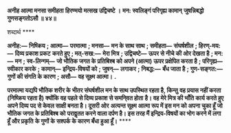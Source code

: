 **अनीह आत्मा मनसा समीहता** **हिरण्मयो मत्सख उद्विचष्टे ।** **मन: स्वलिङ्गं परिगृह्य कामान्** **जुषन्निबद्धो गुणसङ्गतोऽसौ ॥ ४४॥** 

शब्दार्थ **** 

**अनीह:—** **निष्क्रिय** **; आत्मा—** **परमात्मा** **; मनसा—** **मन के साथ साथ** **; समीहता—** **संघर्षशील** **; हिरण्-मय:—** **दिव्य प्रकाश प्रकट** **करते हुए** **; मत्-सख:—** **मेरा मित्र** **; उद्विचष्टे—** **ऊपर से नीचे की ओर देखता है** **; मन:—** **मन** **; स्व-लिन्गम्—** **जो भौतिक जगत के** **प्रतिबिश्ब को अपने (आत्मा) ऊपर प्रक्षेपित करता है** **; परिगृह्य—** **स्वीकार करके** **; कामान्—** **इन्द्रिय-विषयों को** **; जुषन्—** **लगाकर** **; निबद्ध:—** **बँध जाता है** **; गुण-सङ्गत:—** **गुणों की संगति के कारण** **; असौ—** **वह सूक्ष्म आत्मा।** **.** 

**परमात्मा यद्यपि भौतिक शरीर के भीतर संघर्षशील मन के साथ उपस्थित रहता है, किन्तु** **वह प्रयास नहीं करता (निष्क्रिय रहता है) क्योंकि वह पहले से दिव्य प्रकाश से समनि्वत होता** **है। वह मेरे मित्र की भाँति कार्य करते हुए अपने दिव्य पद से केवल साक्षी बनता है। दूसरी ओर** **अत्यन्त सूक्ष्म आत्मा रूप में इस मन को अपना चुका हूँ जो भौतिक जगत के प्रतिबिश्ब को** **परावॢतत करने वाला दर्पण है। इस तरह मैं इन्द्रिय-विषयों का भोग करने में लगा हूँ और प्रकृति** **के गुणों के सश्पर्क के कारण बँधा हुआ हूँ।** **** 
